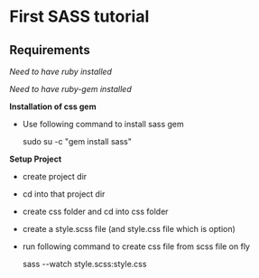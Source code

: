 First SASS tutorial
==============

Requirements 
--------------

*Need to have ruby installed*

*Need to have ruby-gem installed*


**Installation of css gem**

- Use following command to install sass gem

    sudo su -c "gem install sass"


**Setup Project**

- create project dir
- cd into that project dir
- create css folder and cd into css folder 
- create a style.scss file (and style.css file which is option)
- run following command to create css file from scss file on fly 

	 sass --watch style.scss:style.css






